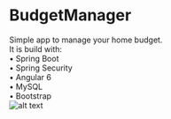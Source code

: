# BudgetManager <br />
Simple app to manage your home budget. <br />
It is build with: <br />
• Spring Boot <br />
• Spring Security <br />
• Angular 6 <br />
• MySQL <br />
• Bootstrap <br />
![alt text](https://i.imgur.com/QXkg4cc.png)

